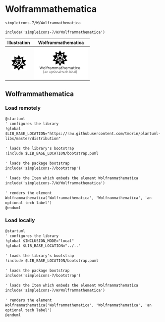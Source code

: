 # Wolframmathematica


```text
simpleicons-7/W/Wolframmathematica
```

```text
include('simpleicons-7/W/Wolframmathematica')
```



| Illustration | Wolframmathematica |
| :---: | :---: |
| ![illustration for Illustration](../../simpleicons-7/W/Wolframmathematica.png) | ![illustration for Wolframmathematica](../../simpleicons-7/W/Wolframmathematica.Local.png) |




## Wolframmathematica

### Load remotely
```plantuml
@startuml
' configures the library
!global $LIB_BASE_LOCATION="https://raw.githubusercontent.com/tmorin/plantuml-libs/master/distribution"

' loads the library's bootstrap
!include $LIB_BASE_LOCATION/bootstrap.puml

' loads the package bootstrap
include('simpleicons-7/bootstrap')

' loads the Item which embeds the element Wolframmathematica
include('simpleicons-7/W/Wolframmathematica')

' renders the element
Wolframmathematica('Wolframmathematica', 'Wolframmathematica', 'an optional tech label')
@enduml
```

### Load locally
```plantuml
@startuml
' configures the library
!global $INCLUSION_MODE="local"
!global $LIB_BASE_LOCATION="../.."

' loads the library's bootstrap
!include $LIB_BASE_LOCATION/bootstrap.puml

' loads the package bootstrap
include('simpleicons-7/bootstrap')

' loads the Item which embeds the element Wolframmathematica
include('simpleicons-7/W/Wolframmathematica')

' renders the element
Wolframmathematica('Wolframmathematica', 'Wolframmathematica', 'an optional tech label')
@enduml
```

